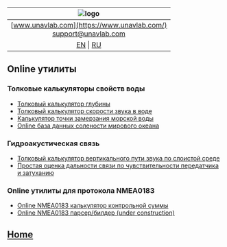 | ![logo](https://ucnl.github.io/documentation/sm_logo.png) |
| :---: |
| [www.unavlab.com](https://www.unavlab.com/) <br/> [support@unavlab.com](mailto:support@unavlab.com) |
| [EN](online_utilities_en.md) \| [RU](online_utilities_ru.md) |

## Online утилиты
### Толковые калькуляторы свойств воды
* [Толковый калькулятор глубины](https://alekunderwater.github.io/proper_depth_calculator.html)
* [Толковый калькулятор скорости звука в воде](https://alekunderwater.github.io/proper_speed_of_sound_calculator.html)
* [Калькулятор точки замерзания морской воды](https://alekunderwater.github.io/seawater_freezing_point_calculator.html)
* [Online база данных солености мирового океана](https://alekunderwater.github.io/world_salinity_db.html)

### Гидроакустическая связь
* [Толковый калькулятор вертикального пути звука по слоистой среде](https://alekunderwater.github.io/proper_vsound_distance_calculator.html)
* [Простая оценка дальности связи по чувствительности передатчика и затуханию](https://alekunderwater.github.io/simple_prop_distance_estimation.html)

### Online утилиты для протокола NMEA0183
* [Online NMEA0183 калькулятор контрольной суммы](https://alekunderwater.github.io/nmea0183_checksum_calculator.html)
* [Online NMEA0183 парсер/билдер (under construction)](https://ucnl.github.io/Docs/)

## [Home](README.md)
